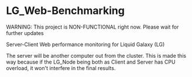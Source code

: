 LG_Web-Benchmarking
===================
WARNING: This project is NON-FUNCTIONAL right now. Please wait for further updates

Server-Client Web performance monitoring for Liquid Galaxy (LG)

The server will be another computer out from the cluster.
This is made this way because if the LG_Node being both as Client and Server has CPU overload, it won't interfere in the final results.
